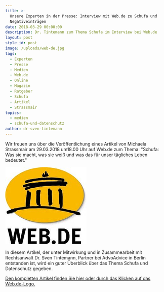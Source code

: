 ```yaml
---
title: >-
  Unsere Experten in der Presse: Interview mit Web.de zu Schufa und
  Negativeinträgen
date: 2018-03-29 00:00:00
description: Dr. Tintemann zum Thema Schufa im Interview bei Web.de
layout: post
style_id: post
image: /uploads/web-de.jpg
tags:
  - Experten
  - Presse
  - Medien
  - Web.de
  - Online
  - Magazin
  - Ratgeber
  - Schufa
  - Artikel
  - Strassmair
topics:
  - medien
  - schufa-und-datenschutz
author: dr-sven-tintemann
---
```


Wir freuen uns über die Veröffentlichung eines Artikel von Michaela Strassmair am 29.03.2018 um18.00 Uhr auf Web.de zum Thema: "Schufa: Was sie macht, was sie weiß und was das für unser tägliches Leben bedeutet."

[![Web.de Logo - Fremde Marke](/uploads/web-de-logo-1.jpg)](https://web.de/magazine/geld-karriere/schufa-weiss-taegliches-leben-bedeutet-32892100)

In diesem Artikel, der unter Mitwirkung und in Zusammearbeit mit Rechtsanwalt Dr. Sven Tintemann, Partner bei AdvoAdvice in Berlin entstanden ist, wird ein guter Überblick über das Thema Schufa und Datenschutz gegeben.

[Den kompletten Artikel finden Sie hier oder durch das Klicken auf das Web.de-Logo.](https://web.de/magazine/geld-karriere/schufa-weiss-taegliches-leben-bedeutet-32892100)